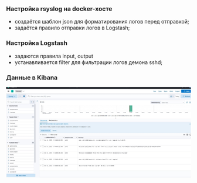 ### Настройка rsyslog на docker-хосте 
- создаётся шаблон json для форматирования логов перед отправкой;
- задаётся правило отправки логов в Logstash;

### Настройка Logstash
- задаются правила input, output
- устанавливается filter для фильтрации логов демона sshd;


### Данные в Kibana
![Данные в Kibana](Screenshot_sshd.jpg)

